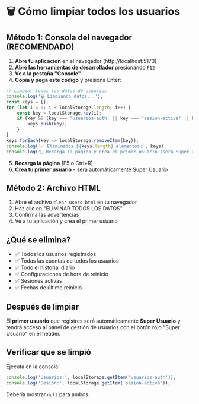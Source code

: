 # 🗑️ Cómo limpiar todos los usuarios

## Método 1: Consola del navegador (RECOMENDADO)

1. **Abre tu aplicación** en el navegador (http://localhost:5173)
2. **Abre las herramientas de desarrollador** presionando `F12`
3. **Ve a la pestaña "Console"**
4. **Copia y pega este código** y presiona Enter:

```javascript
// Limpiar todos los datos de usuarios
console.log('🗑️ Limpiando datos...');
const keys = [];
for (let i = 0; i < localStorage.length; i++) {
    const key = localStorage.key(i);
    if (key && (key === 'usuarios-auth' || key === 'sesion-activa' || key === 'usuarios' || key.startsWith('cuentas-') || key.startsWith('historial-diario-') || key.startsWith('horaReinicio-') || key.startsWith('ultimaFechaReinicio-'))) {
        keys.push(key);
    }
}
keys.forEach(key => localStorage.removeItem(key));
console.log(`✅ Eliminados ${keys.length} elementos:`, keys);
console.log('🎯 Recarga la página y crea el primer usuario (será Super Usuario automáticamente)');
```

5. **Recarga la página** (F5 o Ctrl+R)
6. **Crea tu primer usuario** - será automáticamente Super Usuario

## Método 2: Archivo HTML

1. Abre el archivo `clear-users.html` en tu navegador
2. Haz clic en "ELIMINAR TODOS LOS DATOS"
3. Confirma las advertencias
4. Ve a tu aplicación y crea el primer usuario

## ¿Qué se elimina?

- ✅ Todos los usuarios registrados
- ✅ Todas las cuentas de todos los usuarios  
- ✅ Todo el historial diario
- ✅ Configuraciones de hora de reinicio
- ✅ Sesiones activas
- ✅ Fechas de último reinicio

## Después de limpiar

El **primer usuario** que registres será automáticamente **Super Usuario** y tendrá acceso al panel de gestión de usuarios con el botón rojo "Super Usuario" en el header.

## Verificar que se limpió

Ejecuta en la consola:
```javascript
console.log('Usuarios:', localStorage.getItem('usuarios-auth'));
console.log('Sesión:', localStorage.getItem('sesion-activa'));
```

Debería mostrar `null` para ambos.